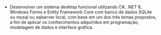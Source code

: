 - Desenvolver um sistema desktop funcional utilizando C#, .NET 8, Windows Forms e Entity Framework Core com banco de dados SQLite ou mysql ou sqlserver local, com base em um dos três temas propostos, a fim de aplicar os conhecimentos adquiridos em programação, modelagem de dados e interface gráfica.

